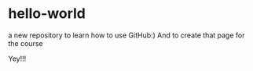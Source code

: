 # hello-world
a new repository
to learn how to use GitHub:) 
And to create that page for the course

Yey!!!


